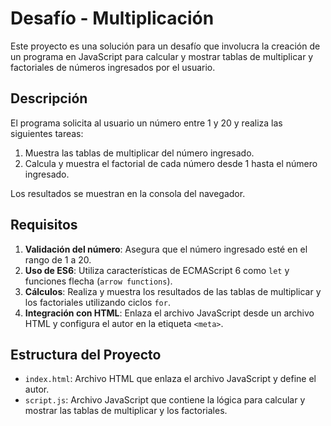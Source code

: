 # Desafío - Multiplicación

Este proyecto es una solución para un desafío que involucra la creación de un programa en JavaScript para calcular y mostrar tablas de multiplicar y factoriales de números ingresados por el usuario. 

## Descripción

El programa solicita al usuario un número entre 1 y 20 y realiza las siguientes tareas:

1. Muestra las tablas de multiplicar del número ingresado.
2. Calcula y muestra el factorial de cada número desde 1 hasta el número ingresado.

Los resultados se muestran en la consola del navegador.

## Requisitos

1. **Validación del número**: Asegura que el número ingresado esté en el rango de 1 a 20.
2. **Uso de ES6**: Utiliza características de ECMAScript 6 como `let` y funciones flecha (`arrow functions`).
3. **Cálculos**: Realiza y muestra los resultados de las tablas de multiplicar y los factoriales utilizando ciclos `for`.
4. **Integración con HTML**: Enlaza el archivo JavaScript desde un archivo HTML y configura el autor en la etiqueta `<meta>`.

## Estructura del Proyecto

- `index.html`: Archivo HTML que enlaza el archivo JavaScript y define el autor.
- `script.js`: Archivo JavaScript que contiene la lógica para calcular y mostrar las tablas de multiplicar y los factoriales.


